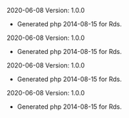 2020-06-08 Version: 1.0.0
- Generated php 2014-08-15 for Rds.

2020-06-08 Version: 1.0.0
- Generated php 2014-08-15 for Rds.

2020-06-08 Version: 1.0.0
- Generated php 2014-08-15 for Rds.

2020-06-08 Version: 1.0.0
- Generated php 2014-08-15 for Rds.

